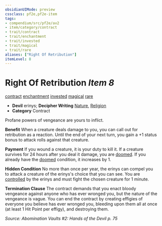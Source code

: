 ```yaml
---
obsidianUIMode: preview
cssclass: pf2e,pf2e-item
tags:
- compendium/src/pf2e/av2
- item/category/contract
- trait/contract
- trait/enchantment
- trait/invested
- trait/magical
- trait/rare
aliases: ["Right Of Retribution"]
itemLevel: 8
---
```

# Right Of Retribution *Item 8*  
[contract](../../../rules/traits/contract-lol.md)  [enchantment](../../../rules/traits/enchantment.md)  [invested](../../../rules/traits/invested.md)  [magical](../../../rules/traits/magical.md)  [rare](../../../rules/traits/rare.md)  

- **Devil** erinys; **Decipher Writing** [Nature](../../skills.md#Nature), [Religion](../../skills.md#Religion)
- **Category** Contract

Profane powers of vengeance are yours to inflict.

**Benefit** When a creature deals damage to you, you can call out for retribution as a reaction. Until the end of your next turn, you gain a +1 status bonus to attack rolls against that creature.

**Payment** If you wound a creature, it is your duty to kill it. If a creature survives for 24 hours after you deal it damage, you are [doomed](../../../rules/conditions.md#Doomed). If you already have the [doomed](../../../rules/conditions.md#Doomed) condition, it increases by 1.

**Hidden Condition** No more than once per year, the erinys can compel you to attack a creature of the erinys's choice that you can see. You are [controlled](../../../rules/conditions.md#Controlled) by the erinys and must fight the chosen creature for 1 minute.

**Termination Clause** The contract demands that you enact bloody vengeance against anyone who has ever wronged you, but the nature of the vengeance is vague. You can end the contract by creating effigies of everyone you believe has ever wronged you, bleeding upon them all at once (at least 1 Hit Point per effigy), and destroying them.

*Source: Abomination Vaults #2: Hands of the Devil p. 75*